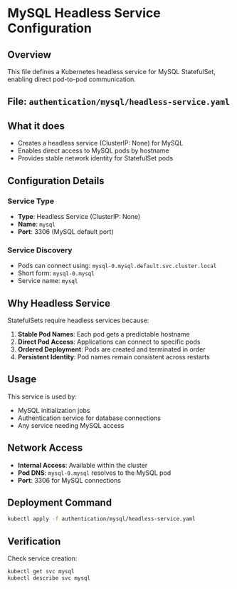 # MySQL Headless Service Configuration

## Overview
This file defines a Kubernetes headless service for MySQL StatefulSet, enabling direct pod-to-pod communication.

## File: `authentication/mysql/headless-service.yaml`

## What it does
- Creates a headless service (ClusterIP: None) for MySQL
- Enables direct access to MySQL pods by hostname
- Provides stable network identity for StatefulSet pods

## Configuration Details

### Service Type
- **Type**: Headless Service (ClusterIP: None)
- **Name**: `mysql`
- **Port**: 3306 (MySQL default port)

### Service Discovery
- Pods can connect using: `mysql-0.mysql.default.svc.cluster.local`
- Short form: `mysql-0.mysql`
- Service name: `mysql`

## Why Headless Service
StatefulSets require headless services because:
1. **Stable Pod Names**: Each pod gets a predictable hostname
2. **Direct Pod Access**: Applications can connect to specific pods
3. **Ordered Deployment**: Pods are created and terminated in order
4. **Persistent Identity**: Pod names remain consistent across restarts

## Usage
This service is used by:
- MySQL initialization jobs
- Authentication service for database connections
- Any service needing MySQL access

## Network Access
- **Internal Access**: Available within the cluster
- **Pod DNS**: `mysql-0.mysql` resolves to the MySQL pod
- **Port**: 3306 for MySQL connections

## Deployment Command
```bash
kubectl apply -f authentication/mysql/headless-service.yaml
```

## Verification
Check service creation:
```bash
kubectl get svc mysql
kubectl describe svc mysql
```
